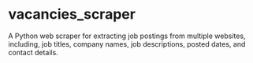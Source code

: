 # vacancies_scraper
A Python web scraper for extracting job postings from multiple websites, including, job titles, company names, job descriptions, posted dates, and contact details.
